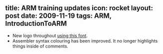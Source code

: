 title: ARM training updates
icon: rocket
layout: post
date: 2009-11-19
tags: ARM, IntroductionToARM
----

* New logo throughout [using this font](http://fontfabric.com/val-font/).
* Assembler syntax colouring has been improved. It no longer highlights things inside of comments.
